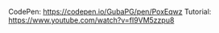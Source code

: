 CodePen: https://codepen.io/GubaPG/pen/PoxEqwz
Tutorial: https://www.youtube.com/watch?v=fI9VM5zzpu8